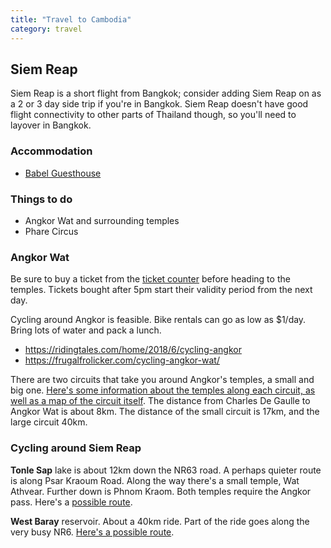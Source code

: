 ```yaml
---
title: "Travel to Cambodia"
category: travel
---
```


## Siem Reap

Siem Reap is a short flight from Bangkok; consider adding Siem Reap on as a 2
or 3 day side trip if you're in Bangkok. Siem Reap doesn't have good flight
connectivity to other parts of Thailand though, so you'll need to layover in
Bangkok.

### Accommodation

- [Babel Guesthouse](https://www.babelsiemreap.com/)

### Things to do

- Angkor Wat and surrounding temples
- Phare Circus

### Angkor Wat

Be sure to buy a ticket from the [ticket
counter](https://goo.gl/maps/7cL69Nmj1HLPFcgs9) before heading to the temples.
Tickets bought after 5pm start their validity period from the next day.

Cycling around Angkor is feasible. Bike rentals can go as low as $1/day. Bring lots of water and pack a lunch.

- https://ridingtales.com/home/2018/6/cycling-angkor
- https://frugalfrolicker.com/cycling-angkor-wat/

There are two circuits that take you around Angkor's temples, a small and big
one. [Here's some information about the temples along each circuit, as well as a
map of the circuit
itself](https://helloangkor.com/navigating-angkors-temples-the-small-circuit-the-grand-circuit-map-guide/).
The distance from Charles De Gaulle to Angkor Wat is about 8km. The distance of
the small circuit is 17km, and the large circuit 40km.

### Cycling around Siem Reap

**Tonle Sap** lake is about 12km down the NR63 road. A perhaps quieter route is
along Psar Kraoum Road. Along the way there's a small temple, Wat Athvear.
Further down is Phnom Kraom. Both temples require the Angkor pass. Here's a [possible route](https://www.bikemap.net/en/r/3589647/).

**West Baray** reservoir. About a 40km ride. Part of the ride goes along the
very busy NR6. [Here's a possible
route](https://www.bikemap.net/en/r/4164468/).
